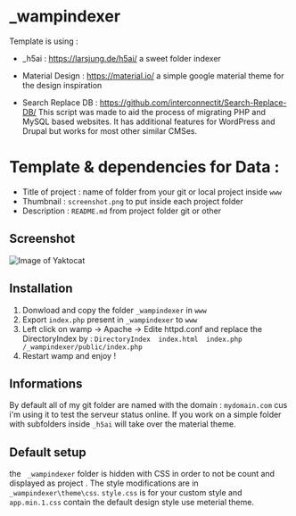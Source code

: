 # _wampindexer
Template is using :
- _h5ai : https://larsjung.de/h5ai/ 
a sweet folder indexer 

- Material Design : https://material.io/ 
a simple google material theme for the design inspiration

- Search Replace DB : https://github.com/interconnectit/Search-Replace-DB/
This script was made to aid the process of migrating PHP and MySQL based websites. It has additional features for WordPress and Drupal but works for most other similar CMSes.

# Template & dependencies for Data :
- Title of project : name of folder from your git or local project inside `www`
- Thumbnail : `screenshot.png` to put inside each project folder
- Description : `README.md` from project folder git or other

## Screenshot
![Image of Yaktocat](http://goomie.fr/img/screen.png)

## Installation
1. Donwload and copy the folder `_wampindexer` in `www`
2. Export `index.php` present in `_wampindexer` to `www`
3. Left click on wamp -> Apache -> Edite httpd.conf and replace the DirectoryIndex by :
`DirectoryIndex  index.html  index.php  /_wampindexer/public/index.php`
4. Restart wamp and enjoy !

## Informations
By default all of my git folder are named with the domain : `mydomain.com` cus i'm using it to test the serveur status online.
If you work on a simple folder with subfolders inside `_h5ai` will take over the material theme.

## Default setup
the ` _wampindexer` folder is hidden with CSS in order to not be count and displayed as project .
The style modifications are in `_wampindexer\theme\css`.
`style.css` is for your custom style and `app.min.1.css` contain the default design style use meterial theme.

